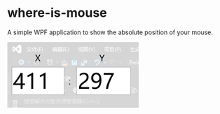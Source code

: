 # where-is-mouse
A simple WPF application to show the absolute position of your mouse.

![example](./example-img.png)
